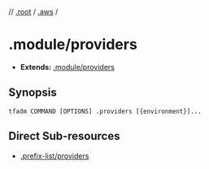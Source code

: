 // [.root] / [.aws] /

# .module/providers

- **Extends:** [.module/providers](../.providers.md)

## Synopsis

```
tfadm COMMAND [OPTIONS] .providers [{environment}]...
```

## Direct Sub-resources

- [.prefix-list/providers](.prefix-list/providers.md)

[.aws]: ../README.md
[.root]: ../../../../.tfadm/resources/README.md

